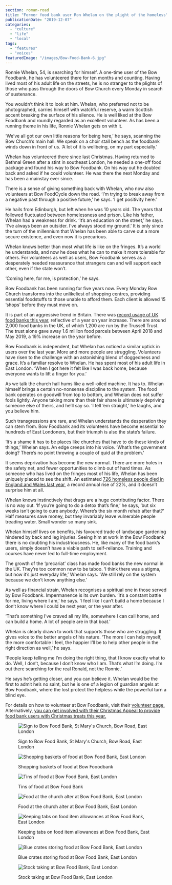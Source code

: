 ```yaml
---
section: roman-road
title: "Former food bank user Ron Whelan on the plight of the homeless"
publicationDate: "2019-12-07"
categories: 
  - "culture"
  - "life"
  - "local"
tags: 
  - "features"
  - "voices"
featuredImage: "/images/Bow-Food-Bank-6.jpg"
---
```


Ronnie Whelan, 54, is searching for himself. A one-time user of the Bow Foodbank, he has volunteered there for ten months and counting. Having lived most of his adult life on the streets, he is no stranger to the plights of those who pass through the doors of Bow Church every Monday in search of sustenance.  

You wouldn’t think it to look at him. Whelan, who preferred not to be photographed, carries himself with watchful reserve, a warm Scottish accent breaking the surface of his silence. He is well liked at the Bow Foodbank and roundly regarded as an excellent volunteer. As has been a running theme in his life, Ronnie Whelan gets on with it. 

‘We’ve all got our own little reasons for being here,’ he says, scanning the Bow Church’s main hall. We speak on a choir stall bench as the foodbank winds down in front of us. ‘A lot of it is wellbeing, on my part especially.’

Whelan has volunteered there since last Christmas. Having returned to Bethnal Green after a stint in southeast London, he needed a one-off food package and found his way to Bow Foodbank. On his way out he doubled back and asked if he could volunteer. He was there the next Monday and has been a mainstay ever since. 

There is a sense of giving something back with Whelan, who now also volunteers at Bow FoodCycle down the road. ‘I’m trying to break away from a negative past through a positive future,’ he says. ‘I get positivity here.’

He hails from Edinburgh, but left when he was 10 years old. The years that followed fluctuated between homelessness and prison. Like his father, Whelan had a weakness for drink. ‘It’s an education on the street,’ he says. ‘I’ve always been an outsider. I’ve always stood my ground.’ It is only since the turn of the millennium that Whelan has been able to carve out a more secure existence, and even now it is precarious.  

Whelan knows better than most what life is like on the fringes. It’s a world he understands, and now he does what he can to make it more tolerable for others. For volunteers as well as users, Bow Foodbank serves as a desperately needed reassurance that strangers can and will support each other, even if the state won’t.  

‘Coming here, for me, is protection,’ he says. 

Bow Foodbank has been running for five years now. Every Monday Bow Church transforms into the unlikeliest of shopping centres, providing essential foodstuffs to those unable to afford them. Each client is allowed 15 ‘shops’ before they must move on.

It is part of an aggressive trend in Britain. There was [record usage of UK food banks this year](https://www.independent.co.uk/news/uk/home-news/food-bank-uk-benefits-trussell-trust-cost-of-living-highest-rate-a8317001.html), reflective of a year on year increase. There are around 2,000 food banks in the UK, of which 1,200 are run by the Trussell Trust. The trust alone gave away 1.6 million food parcels between April 2018 and May 2019, a 19% increase on the year before. 

Bow Foodbank is independent, but Whelan has noticed a similar uptick in users over the last year. More and more people are struggling. Volunteers have risen to the challenge with an astonishing blend of doggedness and grace. It’s a familiar resolve to Whelan. He has spent most of his adult life in East London. ‘When I got here it felt like I was back home, because everyone wants to lift a finger for you.’

As we talk the church hall hums like a well-oiled machine. It has to. Whelan himself brings a certain no-nonsense discipline to the system. The food bank operates on goodwill from top to bottom, and Whelan does not suffer fools lightly. Anyone taking more than their fair share is ultimately depriving someone else of theirs, and he’ll say so. ‘I tell ‘em straight,’ he laughs, and you believe him. 

Such transgressions are rare, and Whelan understands the desperation they can stem from. Bow Foodbank and its volunteers have become essential to hundreds of East Londoners, but their triumph is also the state’s failure. 

‘It’s a shame it has to be places like churches that have to do these kinds of things,’ Whelan says. An edge creeps into his voice. ‘What’s the government doing? There’s no point throwing a couple of quid at the problem.’

It seems deprivation has become the new normal. There are more holes in the safety net, and fewer opportunities to climb out of hard times. As someone who has lived on the fringes most of his life, Whelan has been uniquely placed to see the shift. An estimated [726 homeless people died in England and Wales last year](https://www.theguardian.com/society/2019/oct/01/homeless-deaths-in-2018-rise-at-highest-level-ons), a record annual rise of 22%, and it doesn’t surprise him at all. 

Whelan knows instinctively that drugs are a huge contributing factor. There is no way out. ‘If you’re going to do a detox that’s fine,’ he says, ‘but six weeks isn’t going to cure anybody. Where’s the six month rehab after that?’ Half measures save money, but they invariably leave vulnerable people treading water. Small wonder so many sink.

Whelan himself lives on benefits, his favoured trade of landscape gardening hindered by back and leg injuries. Seeing him at work in the Bow Foodbank there is no doubting his industriousness. He, like many of the food bank’s users, simply doesn’t have a viable path to self-reliance. Training and courses have never led to full-time employment.

The growth of the ‘precariat’ class has made food banks the new normal in the UK. They’re too common now to be taboo. ‘I think there was a stigma, but now it’s just everyday life,’ Whelan says. ‘We still rely on the system because we don’t know anything else.’

As well as financial strain, Whelan recognises a spiritual one in those served by Bow Foodbank. Impermanence is its own burden. ‘It’s a constant battle for me, living where I am,’ he says. ‘I feel like I can’t build a home because I don’t know where I could be next year, or the year after.

‘That’s something I’ve craved all my life, somewhere I can call home, and can build a home. A lot of people are in that boat.’

Whelan is clearly drawn to work that supports those who are struggling. It gives voice to the better angels of his nature. ‘The more I can help myself, the more comfortable I feel, the happier I’ll be to help other people in the right direction as well,’ he says.

‘People keep telling me I’m doing the right thing, that I know exactly what to do. Well, I don’t, because I don’t know who I am. That’s what I’m doing. I’m out there searching for the real Ronald, not the Ronnie.’

He says he’s getting closer, and you can believe it. Whelan would be the first to admit he’s no saint, but he is one of a legion of guardian angels at Bow Foodbank, where the lost protect the helpless while the powerful turn a blind eye. 

For details on how to volunteer at Bow Foodbank, visit their [volunteer page.](https://www.bowfoodbank.org/Volunteer/Volunteer.html) Alternatively, [you can get involved with their Christmas Appeal to provide food bank users with Christmas treats this year.](https://romanroadlondon.com/support-good-causes-christmas-east-london/)

<figure>

![Sign to Bow Food Bank, St Mary's Church, Bow Road, East London](/images/Bow-Food-Bank-1-1024x683.jpg)

<figcaption>

Sign to Bow Food Bank, St Mary's Church, Bow Road, East London

</figcaption>

</figure>

<figure>

![Shopping baskets of food at Bow Food Bank, East London](/images/Bow-Food-Bank-17-1024x683.jpg)

<figcaption>

Shopping baskets of food at Bow Fooodbank

</figcaption>

</figure>

<figure>

![Tins of food at Bow Food Bank, East London](/images/Bow-Food-Bank-16.jpg)

<figcaption>

Tins of food at Bow Food Bank

</figcaption>

</figure>

<figure>

![Food at the church alter at Bow Food Bank, East London](/images/Bow-Food-Bank-6-1024x683.jpg)

<figcaption>

Food at the church alter at Bow Food Bank, East London

</figcaption>

</figure>

<figure>

![Keeping tabs on food item allowances at Bow Food Bank, East London](/images/Bow-Food-Bank-13-1024x683.jpg)

<figcaption>

Keeping tabs on food item allowances at Bow Food Bank, East London

</figcaption>

</figure>

<figure>

![Blue crates storing food at Bow Food Bank, East London](/images/Bow-Food-Bank-12.jpg)

<figcaption>

Blue crates storing food at Bow Food Bank, East London

</figcaption>

</figure>

<figure>

![Stock taking at Bow Food Bank, East London](/images/Bow-Food-Bank-9-1024x683.jpg)

<figcaption>

Stock taking at Bow Food Bank, East London

</figcaption>

</figure>
